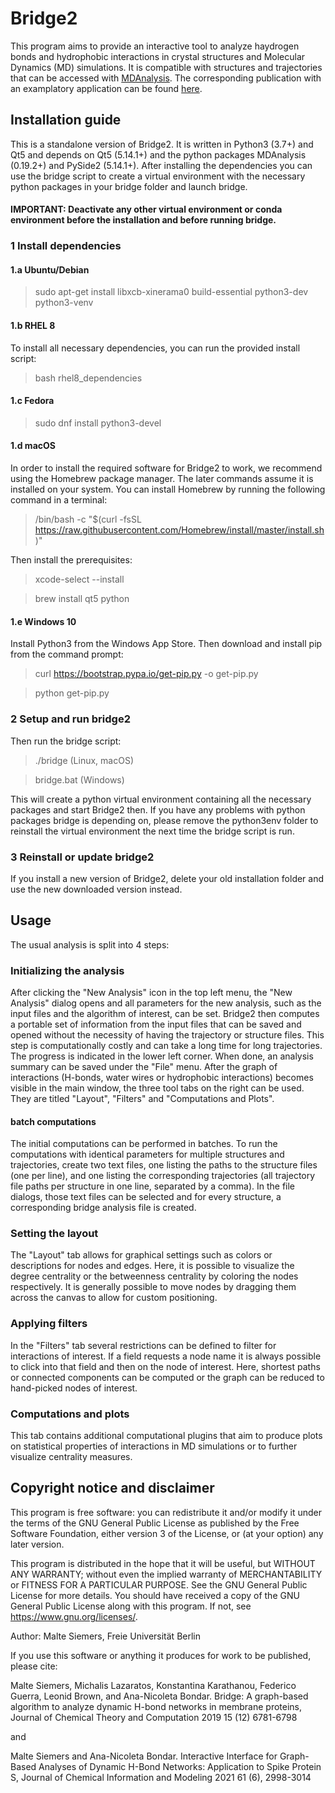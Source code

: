 # Bridge2

This program aims to provide an interactive tool to analyze haydrogen bonds and hydrophobic
interactions in crystal structures and Molecular Dynamics (MD) simulations. It is compatible 
with structures and trajectories that can be accessed with [MDAnalysis](https://userguide.mdanalysis.org/1.0.0/formats/index.html). The corresponding
publication with an examplatory application can be found [here](https://pubs.acs.org/doi/abs/10.1021/acs.jcim.1c00306).


## Installation guide

This is a standalone version of Bridge2. It is written in Python3 (3.7+) and Qt5 and depends 
on Qt5 (5.14.1+) and the python packages MDAnalysis (0.19.2+) and PySide2 (5.14.1+). 
After installing  the dependencies you can use the bridge script to create a virtual environment 
with the  necessary python packages in your bridge folder and launch bridge. 

#### IMPORTANT: Deactivate any other virtual environment or conda environment before the installation and before running bridge.

### 1 Install dependencies

#### 1.a Ubuntu/Debian

> sudo apt-get install libxcb-xinerama0 build-essential python3-dev python3-venv

#### 1.b RHEL 8

To install all necessary dependencies, you can run the provided install script:

> bash rhel8_dependencies

#### 1.c Fedora

> sudo dnf install python3-devel

#### 1.d macOS

In order to install the required software for Bridge2 to work, we recommend using the 
Homebrew package manager. The later commands assume it is installed on your system. You can
install Homebrew by running the following command in a terminal:

> /bin/bash -c "$(curl -fsSL https://raw.githubusercontent.com/Homebrew/install/master/install.sh)"

Then install the prerequisites:

> xcode-select --install

> brew install qt5 python

#### 1.e Windows 10

Install Python3 from the Windows App Store. Then download and install pip from the command prompt:

> curl https://bootstrap.pypa.io/get-pip.py -o get-pip.py

> python get-pip.py

### 2 Setup and run bridge2

Then run the bridge script:

> ./bridge (Linux, macOS)

> bridge.bat (Windows)

This will create a python virtual environment containing all the necessary packages and start 
Bridge2 then. If you have any problems with python packages bridge is depending on, please 
remove the python3env folder to reinstall the virtual environment the next time the bridge 
script is run.

### 3 Reinstall or update bridge2

If you install a new version of Bridge2, delete your old installation folder and use the new 
downloaded version instead.


## Usage

The usual analysis is split into 4 steps:

### Initializing the analysis

After clicking the "New Analysis" icon in the top left menu, the "New Analysis" dialog opens
and all parameters for the new analysis, such as the input files and the algorithm of interest,
can be set. Bridge2 then computes a portable set of information from the input files that can
be saved and opened without the necessity of having the trajectory or structure files. This step
is computationally costly and can take a long time for long trajectories. The progress is
indicated in the lower left corner. When done, an analysis summary can be saved under the
"File" menu. After the graph of interactions (H-bonds, water wires or hydrophobic interactions) 
becomes visible in the main window, the three tool tabs on the right can be used. They are 
titled "Layout", "Filters" and "Computations and Plots". 

#### batch computations

The initial computations can be performed in batches. To run the computations with identical 
parameters for multiple structures and trajectories, create two text files, one listing the
paths to the structure files (one per line), and one listing the corresponding trajectories
(all trajectory file paths per structure in one line, separated by a comma). In the file
dialogs, those text files can be selected and for every structure, a corresponding bridge
analysis file is created.

### Setting the layout

The "Layout" tab allows for graphical settings such as colors or descriptions for nodes and
edges. Here, it is possible to visualize the degree centrality or the betweenness centrality
by coloring the nodes respectively. It is generally possible to move nodes by dragging them
across the canvas to allow for custom positioning.

### Applying filters

In the "Filters" tab several restrictions can be defined to filter for interactions of interest.
If a field requests a node name it is always possible to click into that field and then on the
node of interest. Here, shortest paths or connected components can be computed or the graph
can be reduced to hand-picked nodes of interest.

### Computations and plots

This tab contains additional computational plugins that aim to produce plots on statistical
properties of interactions in MD simulations or to further visualize centrality measures.

## Copyright notice and disclaimer

This program is free software: you can redistribute it and/or modify it under the terms of
the GNU General Public License as published by the Free Software Foundation, either
version 3 of the License, or (at your option) any later version.

This program is distributed in the hope that it will be useful, but WITHOUT ANY
WARRANTY; without even the implied warranty of MERCHANTABILITY or FITNESS FOR A
PARTICULAR PURPOSE. See the GNU General Public License for more details.
You should have received a copy of the GNU General Public License along with this
program. If not, see https://www.gnu.org/licenses/.

Author: Malte Siemers, Freie Universität Berlin

If you use this software or anything it produces for work to be published, please cite:


Malte Siemers, Michalis Lazaratos, Konstantina Karathanou, Federico Guerra, 
Leonid Brown, and Ana-Nicoleta Bondar. Bridge: A graph-based algorithm to 
analyze dynamic H-bond networks in membrane proteins, 
Journal of Chemical Theory and Computation 2019 15 (12) 6781-6798

and

Malte Siemers and Ana-Nicoleta Bondar. Interactive Interface for 
Graph-Based Analyses of Dynamic H-Bond Networks: Application to Spike Protein S, 
Journal of Chemical Information and Modeling 2021 61 (6), 2998-3014 


